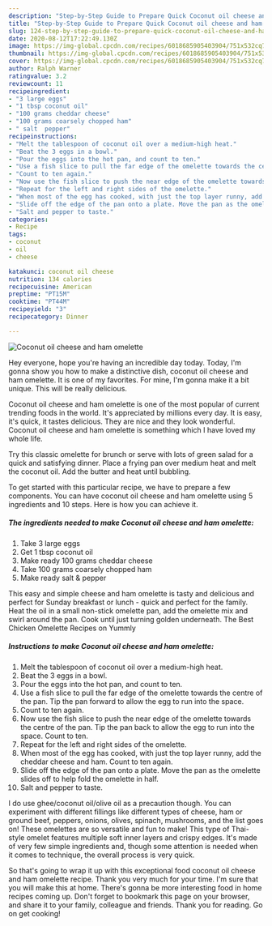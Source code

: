 ```yaml
---
description: "Step-by-Step Guide to Prepare Quick Coconut oil cheese and ham omelette"
title: "Step-by-Step Guide to Prepare Quick Coconut oil cheese and ham omelette"
slug: 124-step-by-step-guide-to-prepare-quick-coconut-oil-cheese-and-ham-omelette
date: 2020-08-12T17:22:49.130Z
image: https://img-global.cpcdn.com/recipes/6018685905403904/751x532cq70/coconut-oil-cheese-and-ham-omelette-recipe-main-photo.jpg
thumbnail: https://img-global.cpcdn.com/recipes/6018685905403904/751x532cq70/coconut-oil-cheese-and-ham-omelette-recipe-main-photo.jpg
cover: https://img-global.cpcdn.com/recipes/6018685905403904/751x532cq70/coconut-oil-cheese-and-ham-omelette-recipe-main-photo.jpg
author: Ralph Warner
ratingvalue: 3.2
reviewcount: 11
recipeingredient:
- "3 large eggs"
- "1 tbsp coconut oil"
- "100 grams cheddar cheese"
- "100 grams coarsely chopped ham"
- " salt  pepper"
recipeinstructions:
- "Melt the tablespoon of coconut oil over a medium-high heat."
- "Beat the 3 eggs in a bowl."
- "Pour the eggs into the hot pan, and count to ten."
- "Use a fish slice to pull the far edge of the omelette towards the centre of the pan. Tip the pan forward to allow the egg to run into the space."
- "Count to ten again."
- "Now use the fish slice to push the near edge of the omelette towards the centre of the pan. Tip the pan back to allow the egg to run into the space. Count to ten."
- "Repeat for the left and right sides of the omelette."
- "When most of the egg has cooked, with just the top layer runny, add the cheddar cheese and ham. Count to ten again."
- "Slide off the edge of the pan onto a plate. Move the pan as the omelette slides off to help fold the omelette in half."
- "Salt and pepper to taste."
categories:
- Recipe
tags:
- coconut
- oil
- cheese

katakunci: coconut oil cheese 
nutrition: 134 calories
recipecuisine: American
preptime: "PT15M"
cooktime: "PT44M"
recipeyield: "3"
recipecategory: Dinner

---
```



![Coconut oil cheese and ham omelette](https://img-global.cpcdn.com/recipes/6018685905403904/751x532cq70/coconut-oil-cheese-and-ham-omelette-recipe-main-photo.jpg)

Hey everyone, hope you're having an incredible day today. Today, I'm gonna show you how to make a distinctive dish, coconut oil cheese and ham omelette. It is one of my favorites. For mine, I'm gonna make it a bit unique. This will be really delicious.

Coconut oil cheese and ham omelette is one of the most popular of current trending foods in the world. It's appreciated by millions every day. It is easy, it's quick, it tastes delicious. They are nice and they look wonderful. Coconut oil cheese and ham omelette is something which I have loved my whole life.

Try this classic omelette for brunch or serve with lots of green salad for a quick and satisfying dinner. Place a frying pan over medium heat and melt the coconut oil. Add the butter and heat until bubbling.


To get started with this particular recipe, we have to prepare a few components. You can have coconut oil cheese and ham omelette using 5 ingredients and 10 steps. Here is how you can achieve it.

<!--inarticleads1-->

##### The ingredients needed to make Coconut oil cheese and ham omelette:

1. Take 3 large eggs
1. Get 1 tbsp coconut oil
1. Make ready 100 grams cheddar cheese
1. Take 100 grams coarsely chopped ham
1. Make ready  salt &amp; pepper


This easy and simple cheese and ham omelette is tasty and delicious and perfect for Sunday breakfast or lunch - quick and perfect for the family. Heat the oil in a small non-stick omelette pan, add the omelette mix and swirl around the pan. Cook until just turning golden underneath. The Best Chicken Omelette Recipes on Yummly 

<!--inarticleads2-->

##### Instructions to make Coconut oil cheese and ham omelette:

1. Melt the tablespoon of coconut oil over a medium-high heat.
1. Beat the 3 eggs in a bowl.
1. Pour the eggs into the hot pan, and count to ten.
1. Use a fish slice to pull the far edge of the omelette towards the centre of the pan. Tip the pan forward to allow the egg to run into the space.
1. Count to ten again.
1. Now use the fish slice to push the near edge of the omelette towards the centre of the pan. Tip the pan back to allow the egg to run into the space. Count to ten.
1. Repeat for the left and right sides of the omelette.
1. When most of the egg has cooked, with just the top layer runny, add the cheddar cheese and ham. Count to ten again.
1. Slide off the edge of the pan onto a plate. Move the pan as the omelette slides off to help fold the omelette in half.
1. Salt and pepper to taste.


I do use ghee/coconut oil/olive oil as a precaution though. You can experiment with different fillings like different types of cheese, ham or ground beef, peppers, onions, olives, spinach, mushrooms, and the list goes on! These omelettes are so versatile and fun to make! This type of Thai-style omelet features multiple soft inner layers and crispy edges. It&#39;s made of very few simple ingredients and, though some attention is needed when it comes to technique, the overall process is very quick. 

So that's going to wrap it up with this exceptional food coconut oil cheese and ham omelette recipe. Thank you very much for your time. I'm sure that you will make this at home. There's gonna be more interesting food in home recipes coming up. Don't forget to bookmark this page on your browser, and share it to your family, colleague and friends. Thank you for reading. Go on get cooking!
